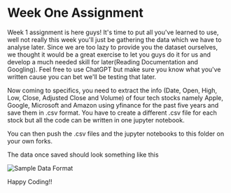 # Week One Assignment

Week 1 assignment is here guys! It's time to put all you've learned to use, well not really this week you'll just be gathering the data which we have to analyse later. Since we are too lazy to provide you the dataset ourselves, we thought it would be a great exercise to let you guys do it for us and develop a much needed skill for later(Reading Documentation and Googling). Feel free to use ChatGPT but make sure you know what you've written cause you can bet we'll be testing that later.

Now coming to specifics, you need to extract the info (Date, Open, High, Low, Close, Adjusted Close and Volume) of four tech stocks namely Apple, Google, Microsoft and Amazon using yfinance for the past five years and save them in .csv format. You have to create a different .csv file for each stock but all the code can be written in one jupyter notebook.

You can then push the .csv files and the jupyter notebooks to this folder on your own forks.

The data once saved should look something like this

![Sample Data Format](https://dezyre.gumlet.io/images/blog/stock-price-prediction-using-machine-learning-project/image_28861861351646715294586.png?w=376&dpr=2.6)

Happy Coding!!